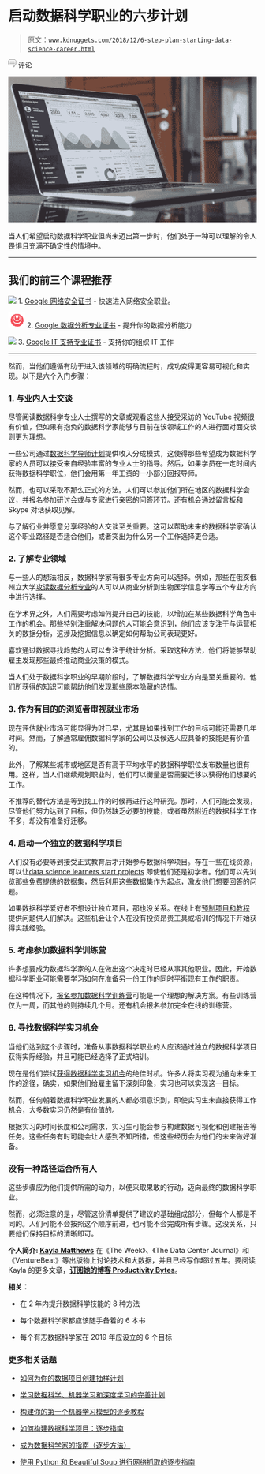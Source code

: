 # 启动数据科学职业的六步计划

> 原文：[`www.kdnuggets.com/2018/12/6-step-plan-starting-data-science-career.html`](https://www.kdnuggets.com/2018/12/6-step-plan-starting-data-science-career.html)

![c](img/3d9c022da2d331bb56691a9617b91b90.png) 评论

![标题图片](img/e535cfa32383f16fc23a3f4fccdba675.png)

当人们希望启动数据科学职业但尚未迈出第一步时，他们处于一种可以理解的令人畏惧且充满不确定性的情境中。

* * *

## 我们的前三个课程推荐

![](img/0244c01ba9267c002ef39d4907e0b8fb.png) 1\. [Google 网络安全证书](https://www.kdnuggets.com/google-cybersecurity) - 快速进入网络安全职业。

![](img/e225c49c3c91745821c8c0368bf04711.png) 2\. [Google 数据分析专业证书](https://www.kdnuggets.com/google-data-analytics) - 提升你的数据分析能力

![](img/0244c01ba9267c002ef39d4907e0b8fb.png) 3\. [Google IT 支持专业证书](https://www.kdnuggets.com/google-itsupport) - 支持你的组织 IT 工作

* * *

然而，当他们遵循有助于进入该领域的明确流程时，成功变得更容易可视化和实现。以下是六个入门步骤：

### 1\. 与业内人士交谈

尽管阅读数据科学专业人士撰写的文章或观看这些人接受采访的 YouTube 视频很有价值，但如果有抱负的数据科学家能够与目前在该领域工作的人进行面对面交谈则更为理想。

一些公司通过[数据科学导师计划](https://towardsdatascience.com/why-you-need-a-professional-data-science-mentor-and-how-to-actually-get-one-d6b89f30df6d)提供收入分成模式，这使得那些希望成为数据科学家的人员可以接受来自经验丰富的专业人士的指导。然后，如果学员在一定时间内获得数据科学职位，他们会用第一年工资的一小部分回报导师。

然而，也可以采取不那么正式的方法。人们可以参加他们所在地区的数据科学会议，并报名参加研讨会或与专家进行亲密的问答环节。还有机会通过留言板和 Skype 对话获取见解。

与了解行业并愿意分享经验的人交谈至关重要。这可以帮助未来的数据科学家确认这个职业路径是否适合他们，或者突出为什么另一个工作选择更合适。

### 2\. 了解专业领域

与一些人的想法相反，数据科学家有很多专业方向可以选择。例如，那些在俄亥俄州立大学[攻读数据分析专业](https://data-analytics.osu.edu/major/specialization)的人可以从商业分析到生物医学信息学等五个专业方向中进行选择。

在学术界之外，人们需要考虑如何提升自己的技能，以增加在某些数据科学角色中工作的机会。那些特别注重解决问题的人可能会意识到，他们应该专注于与运营相关的数据分析，这涉及挖掘信息以确定如何帮助公司表现更好。

喜欢通过数据寻找趋势的人可以专注于统计分析。采取这种方法，他们将能够帮助雇主发现那些最终推动商业决策的模式。

当人们处于数据科学职业的早期阶段时，了解数据科学专业方向是至关重要的。他们所获得的知识可能帮助他们发现那些原本隐藏的热情。

### 3\. 作为有目的的浏览者审视就业市场

现在评估就业市场可能显得为时已早，尤其是如果找到工作的目标可能还需要几年时间。然而，了解通常雇佣数据科学家的公司以及候选人应具备的技能是有价值的。

此外，了解某些城市或地区是否有高于平均水平的数据科学职位发布数量也很有用。这样，当人们继续规划职业时，他们可以衡量是否需要迁移以获得他们想要的工作。

不推荐的替代方法是等到找工作的时候再进行这种研究。那时，人们可能会发现，尽管他们努力达到了目标，但仍然缺乏必要的技能，或者虽然附近的数据科学工作不多，却没有准备好迁移。

### 4\. 启动一个独立的数据科学项目

人们没有必要等到接受正式教育后才开始参与数据科学项目。存在一些在线资源，可以让[data science learners start projects](https://www.datascienceweekly.org/articles/how-to-start-a-data-science-project-when-you-are-a-beginner) 即使他们还是初学者。他们可以先浏览那些免费提供的数据集，然后利用这些数据集作为起点，激发他们想要回答的问题。

如果数据科学爱好者不想设计独立项目，那也没关系。在线上有[预制项目和教程](https://www.analyticsvidhya.com/blog/2018/05/24-ultimate-data-science-projects-to-boost-your-knowledge-and-skills/) 提供问题供人们解决。这些机会让个人在没有投资昂贵工具或培训的情况下开始获得实践经验。

### 5\. 考虑参加数据科学训练营

许多想要成为数据科学家的人在做出这个决定时已经从事其他职业。因此，开始数据科学职业可能需要学习如何在准备另一份工作的同时平衡现有工作的职责。

在这种情况下，[报名参加数据科学训练营](https://www.cio.com/article/3051124/careers-staffing/10-boot-camps-to-kick-start-your-data-science-career.html)可能是一个理想的解决方案。有些训练营仅为一周，而其他的则持续几个月。还有机会报名参加完全在线的训练营。

### 6\. 寻找数据科学实习机会

当他们达到这个步骤时，准备从事数据科学职业的人应该通过独立的数据科学项目获得实际经验，并且可能已经选择了正式培训。

现在是他们尝试[获得数据科学实习机会](https://365datascience.com/data-science-internship/)的绝佳时机。许多人将实习视为通向未来工作的途径，确实，如果他们给雇主留下深刻印象，实习也可以实现这一目标。

然而，任何朝着数据科学职业发展的人都必须意识到，即使实习生未直接获得工作机会，大多数实习仍然是有价值的。

根据实习的时间长度和公司需求，实习生可能会参与构建数据可视化和创建报告等任务。这些任务有时可能会让人感到不知所措，但这些经历会为他们的未来做好准备。

### 没有一种路径适合所有人

这些步骤应为他们提供所需的动力，以便采取果敢的行动，迈向最终的数据科学职业。

然而，必须注意的是，尽管这份清单提供了建议的基础组成部分，但每个人都是不同的。人们可能不会按照这个顺序前进，也可能不会完成所有步骤。这没关系，只要他们保持目标的清晰即可。

**个人简介: [Kayla Matthews](http://productivitybytes.com/subscribe-to-productivity-bytes/)** 在《The Week》、《The Data Center Journal》和《VentureBeat》等出版物上讨论技术和大数据，并且已经写作超过五年。要阅读 Kayla 的更多文章，[**订阅她的博客 Productivity Bytes**](http://productivitybytes.com/subscribe-to-productivity-bytes/)。

**相关：**

+   在 2 年内提升数据科学技能的 8 种方法

+   每个数据科学家都应该随手备着的 6 本书

+   每个有志数据科学家在 2019 年应设立的 6 个目标

### 更多相关话题

+   [如何为你的数据项目创建抽样计划](https://www.kdnuggets.com/2022/11/create-sampling-plan-data-project.html)

+   [学习数据科学、机器学习和深度学习的完善计划](https://www.kdnuggets.com/2023/01/mwiti-solid-plan-learning-data-science-machine-learning-deep-learning.html)

+   [构建你的第一个机器学习模型的逐步教程](https://www.kdnuggets.com/step-by-step-tutorial-to-building-your-first-machine-learning-model)

+   [如何构建数据科学项目：逐步指南](https://www.kdnuggets.com/2022/05/structure-data-science-project-stepbystep-guide.html)

+   [成为数据科学家的指南（逐步方法）](https://www.kdnuggets.com/2021/05/guide-become-data-scientist.html)

+   [使用 Python 和 Beautiful Soup 进行网络抓取的逐步指南](https://www.kdnuggets.com/2023/04/stepbystep-guide-web-scraping-python-beautiful-soup.html)
